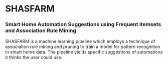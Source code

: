 # SHASFARM
### Smart Home Automation Suggestions using Frequent itemsets and Association Rule Mining

SHASFARM is a machine learning pipeline which employs a technique of association rule mining and pruning to train a model for pattern recognition in smart home data. The pipeline yields specific suggestions of automations it thinks the user could use.
